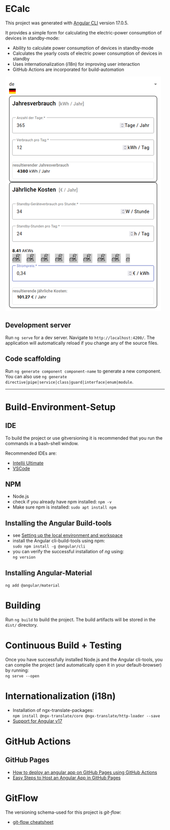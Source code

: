 # ECalc

This project was generated with [Angular CLI](https://github.com/angular/angular-cli) version 17.0.5.

It provides a simple form for calculating the electric-power consumption of devices in standby-mode:
* Ability to calculate power consumption of devices in standby-mode
* Calculates the yearly costs of electric power consumption of devices in standby
* Uses internationalization (i18n) for improving user interaction
* GitHub Actions are incorporated for build-automation

![](./pictures/e-calc.png)

## Development server

Run `ng serve` for a dev server. Navigate to `http://localhost:4200/`. The application will automatically reload if you change any of the source files.

## Code scaffolding

Run `ng generate component component-name` to generate a new component. You can also use `ng generate directive|pipe|service|class|guard|interface|enum|module`.

----

# Build-Environment-Setup

## IDE

To build the project or use gitversioning it is recommended that you run the commands in a bash-shell window.

Recommended IDEs are:

* [Intellij Ultimate](https://www.jetbrains.com/idea/download/?section=linux)
* [VSCode](https://code.visualstudio.com/download)

## NPM

* Node.js
* check if you already have npm installed:
  ```npm -v```
* Make sure npm is installed:
  ```sudo apt install npm```

## Installing the Angular Build-tools

* see [Setting up the local environment and workspace](https://angular.io/guide/setup-local)
* install the Angular cli-build-tools using npm:  
  ```sudo npm install -g @angular/cli```
* you can verify the successful installation of _ng_ using:  
  ```ng version```

## Installing Angular-Material
```ng add @angular/material```


# Building

Run `ng build` to build the project. The build artifacts will be stored in the `dist/` directory.

# Continuous Build + Testing

Once you have successfully installed Node.js and the Angular cli-tools, you can complie the project (and automatically open it in your default-browser) by running:  
```ng serve --open```

# Internationalization (i18n)

* Installation of ngx-translate-packages:  
  ```npm install @ngx-translate/core @ngx-translate/http-loader --save```
* [Support for Angular v17](https://github.com/ngx-translate/core/issues/1460)

# GitHub Actions

## GitHub Pages

* [How to deploy an angular app on GitHub Pages using GitHub Actions](https://frontendroom.com/how-to-deploy-angular-app-on-github-pages-using-github-actions/)
* [Easy Steps to Host an Angular App in GitHub Pages](https://www.syncfusion.com/blogs/post/host-angular-app-in-github-pages.aspx)

# GitFlow

The versioning schema-used for this project is _git-flow_:

* [git-flow cheatsheet](https://danielkummer.github.io/git-flow-cheatsheet/)
